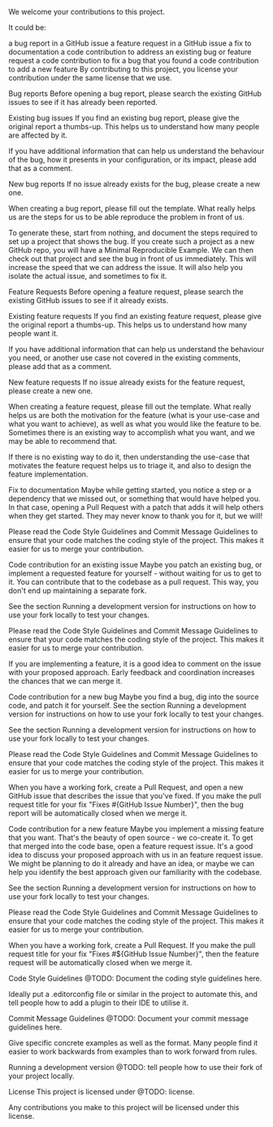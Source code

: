 We welcome your contributions to this project.

It could be:

a bug report in a GitHub issue
a feature request in a GitHub issue
a fix to documentation
a code contribution to address an existing bug or feature request
a code contribution to fix a bug that you found
a code contribution to add a new feature
By contributing to this project, you license your contribution under the same license that we use.

Bug reports
Before opening a bug report, please search the existing GitHub issues to see if it has already been reported.

Existing bug issues
If you find an existing bug report, please give the original report a thumbs-up. This helps us to understand how many people are affected by it.

If you have additional information that can help us understand the behaviour of the bug, how it presents in your configuration, or its impact, please add that as a comment.

New bug reports
If no issue already exists for the bug, please create a new one.

When creating a bug report, please fill out the template. What really helps us are the steps for us to be able reproduce the problem in front of us.

To generate these, start from nothing, and document the steps required to set up a project that shows the bug. If you create such a project as a new GitHub repo, you will have a Minimal Reproducible Example. We can then check out that project and see the bug in front of us immediately. This will increase the speed that we can address the issue. It will also help you isolate the actual issue, and sometimes to fix it.

Feature Requests
Before opening a feature request, please search the existing GitHub issues to see if it already exists.

Existing feature requests
If you find an existing feature request, please give the original report a thumbs-up. This helps us to understand how many people want it.

If you have additional information that can help us understand the behaviour you need, or another use case not covered in the existing comments, please add that as a comment.

New feature requests
If no issue already exists for the feature request, please create a new one.

When creating a feature request, please fill out the template. What really helps us are both the motivation for the feature (what is your use-case and what you want to achieve), as well as what you would like the feature to be. Sometimes there is an existing way to accomplish what you want, and we may be able to recommend that.

If there is no existing way to do it, then understanding the use-case that motivates the feature request helps us to triage it, and also to design the feature implementation.

Fix to documentation
Maybe while getting started, you notice a step or a dependency that we missed out, or something that would have helped you. In that case, opening a Pull Request with a patch that adds it will help others when they get started. They may never know to thank you for it, but we will!

Please read the Code Style Guidelines and Commit Message Guidelines to ensure that your code matches the coding style of the project. This makes it easier for us to merge your contribution.

Code contribution for an existing issue
Maybe you patch an existing bug, or implement a requested feature for yourself - without waiting for us to get to it. You can contribute that to the codebase as a pull request. This way, you don't end up maintaining a separate fork.

See the section Running a development version for instructions on how to use your fork locally to test your changes.

Please read the Code Style Guidelines and Commit Message Guidelines to ensure that your code matches the coding style of the project. This makes it easier for us to merge your contribution.

If you are implementing a feature, it is a good idea to comment on the issue with your proposed approach. Early feedback and coordination increases the chances that we can merge it.

Code contribution for a new bug
Maybe you find a bug, dig into the source code, and patch it for yourself. See the section Running a development version for instructions on how to use your fork locally to test your changes.

See the section Running a development version for instructions on how to use your fork locally to test your changes.

Please read the Code Style Guidelines and Commit Message Guidelines to ensure that your code matches the coding style of the project. This makes it easier for us to merge your contribution.

When you have a working fork, create a Pull Request, and open a new GitHub issue that describes the issue that you've fixed. If you make the pull request title for your fix "Fixes #{GitHub Issue Number}", then the bug report will be automatically closed when we merge it.

Code contribution for a new feature
Maybe you implement a missing feature that you want. That's the beauty of open source - we co-create it. To get that merged into the code base, open a feature request issue. It's a good idea to discuss your proposed approach with us in an feature request issue. We might be planning to do it already and have an idea, or maybe we can help you identify the best approach given our familiarity with the codebase.

See the section Running a development version for instructions on how to use your fork locally to test your changes.

Please read the Code Style Guidelines and Commit Message Guidelines to ensure that your code matches the coding style of the project. This makes it easier for us to merge your contribution.

When you have a working fork, create a Pull Request. If you make the pull request title for your fix "Fixes #${GitHub Issue Number}", then the feature request will be automatically closed when we merge it.

Code Style Guidelines
@TODO: Document the coding style guidelines here.

Ideally put a .editorconfig file or similar in the project to automate this, and tell people how to add a plugin to their IDE to utilise it.

Commit Message Guidelines
@TODO: Document your commit message guidelines here.

Give specific concrete examples as well as the format. Many people find it easier to work backwards from examples than to work forward from rules.

Running a development version
@TODO: tell people how to use their fork of your project locally.

License
This project is licensed under @TODO: license.

Any contributions you make to this project will be licensed under this license.

